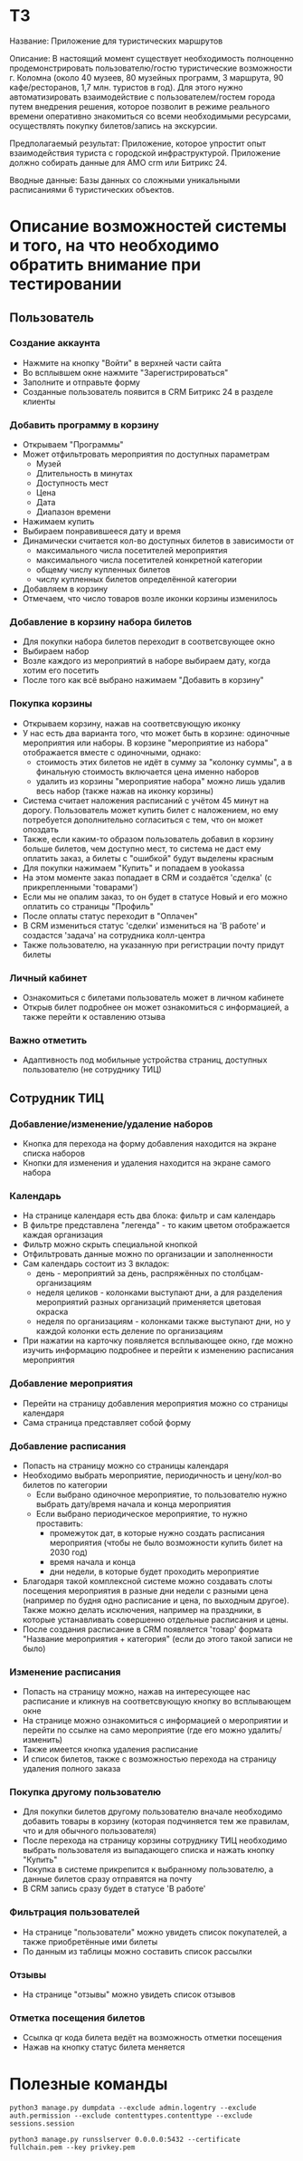 # ТЗ

Название: Приложение для туристических маршрутов

Описание: В настоящий момент существует необходимость полноценно продемонстрировать пользователю/гостю туристические
возможности г. Коломна (около 40 музеев, 80 музейных программ, 3 маршрута, 90 кафе/ресторанов, 1,7 млн. туристов в год).
Для этого нужно автоматизировать взаимодействие с пользователем/гостем города путем внедрения решения, которое позволит
в режиме реального времени оперативно знакомиться со всеми необходимыми ресурсами, осуществлять покупку билетов/запись
на экскурсии.

Предполагаемый результат: Приложение, которое упростит опыт взаимодействия туриста с городской инфраструктурой.
Приложение должно собирать данные для AMO crm или Битрикс 24.

Вводные данные: Базы данных со сложными уникальными расписаниями 6 туристических объектов.

# Описание возможностей системы и того, на что необходимо обратить внимание при тестировании

## Пользователь

### Создание аккаунта

* Нажмите на кнопку "Войти" в верхней части сайта
* Во всплывшем окне нажмите "Зарегистрироваться"
* Заполните и отправьте форму
* Созданные пользователь появится в CRM Битрикс 24 в разделе клиенты

### Добавить программу в корзину

* Открываем "Программы"
* Может отфильтровать мероприятия по доступных параметрам
    * Музей
    * Длительность в минутах
    * Доступность мест
    * Цена
    * Дата
    * Диапазон времени
* Нажимаем купить
* Выбираем понравившееся дату и время
* Динамически считается кол-во доступных билетов в зависимости от
    * максимального числа посетителей мероприятия
    * максимального числа посетителей конкретной категории
    * общему числу купленных билетов
    * числу купленных билетов определённой категории
* Добавляем в корзину
* Отмечаем, что число товаров возле иконки корзины изменилось

### Добавление в корзину набора билетов

* Для покупки набора билетов переходит в соответсвующее окно
* Выбираем набор
* Возле каждого из мероприятий в наборе выбираем дату, когда хотим его посетить
* После того как всё выбрано нажимаем "Добавить в корзину"

### Покупка корзины

* Открываем корзину, нажав на соответсвующую иконку
* У нас есть два варианта того, что может быть в корзине: одиночные мероприятия или наборы. В корзине "мероприятие из
  набора" отображается вместе с одиночными, однако:
    * стоимость этих билетов не идёт в сумму за "колонку суммы", а в финальную стоимость включается цена именно наборов
    * удалить из корзины "мероприятие набора" можно лишь удалив весь набор (также нажав на иконку корзины)
* Система считает наложения расписаний с учётом 45 минут на дорогу. Пользователь может купить билет с наложением, но ему
  потребуется дополнительно согласиться с тем, что он может опоздать
* Также, если каким-то образом пользователь добавил в корзину больше билетов, чем доступно мест, то система не даст ему
  оплатить заказ, а билеты с "ошибкой" будут выделены красным
* Для покупки нажимаем "Купить" и попадаем в yookassa
* На этом моменте заказ попадает в CRM и создаётся 'сделка' (с прикрепленными 'товарами')
* Если мы не опалим заказ, то он будет в статусе Новый и его можно оплатить со страницы "Профиль"
* После оплаты статус переходит в "Оплачен"
* В CRM измениться статус 'сделки' измениться на 'В работе' и создастся 'задача' на сотрудника колл-центра
* Также пользователю, на указанную при регистрации почту придут билеты

### Личный кабинет

* Ознакомиться с билетами пользователь может в личном кабинете
* Открыв билет подробнее он может ознакомиться с информацией, а также перейти к оставлению отзыва

### Важно отметить

* Адаптивность под мобильные устройства страниц, доступных пользователю (не сотруднику ТИЦ)

## Сотрудник ТИЦ

### Добавление/изменение/удаление наборов

* Кнопка для перехода на форму добавления находится на экране списка наборов
* Кнопки для изменения и удаления находится на экране самого набора

### Календарь

* На странице календаря есть два блока: фильтр и сам календарь
* В фильтре представлена "легенда" - то каким цветом отображается каждая организация
* Фильтр можно скрыть специальной кнопкой
* Отфильтровать данные можно по организации и заполненности
* Сам календарь состоит из 3 вкладок:
    * день - мероприятий за день, распряжённых по столбцам-организациям
    * неделя целиков - колонками выступают дни, а для разделения мероприятий разных организаций применяется цветовая
      окраска
    * неделя по организациям - колонками также выступают дни, но у каждой колонки есть деление по организациям
* При нажатии на карточку появляется всплывающее окно, где можно изучить информацию подробнее и перейти к изменению
  расписания мероприятия

### Добавление мероприятия

* Перейти на страницу добавления мероприятия можно со страницы календаря
* Сама страница представляет собой форму

### Добавление расписания

* Попасть на страницу можно со страницы календаря
* Необходимо выбрать мероприятие, периодичность и цену/кол-во билетов по категории
    * Если выбрано одиночное мероприятие, то пользователю нужно выбрать дату/время начала и конца мероприятия
    * Если выбрано периодическое мероприятие, то нужно проставить:
        * промежуток дат, в которые нужно создать расписания мероприятия (чтобы не было возможности купить билет на 2030
          год)
        * время начала и конца
        * дни недели, в которые будет проходить мероприятие
* Благодаря такой комплексной системе можно создавать слоты посещения мероприятия в разные дни недели с разными цена
  (например по будня одно расписание и цена, по выходным другое). Также можно делать исключения, например на праздники,
  в которые устанавливать совершенно отдельные расписания и цены.
* После создания расписание в CRM появляется 'товар' формата "Название мероприятия + категория" (если до этого такой
  записи не было)

### Изменение расписания

* Попасть на страницу можно, нажав на интересующее нас расписание и кликнув на соответсвующую кнопку во всплывающем окне
* На странице можно ознакомиться с информацией о мероприятии и перейти по ссылке на само мероприятие (где его можно
  удалить/изменить)
* Также имеется кнопка удаления расписание
* И список билетов, также с возможностью перехода на страницу удаления полного заказа

### Покупка другому пользователю

* Для покупки билетов другому пользователю вначале необходимо добавить товары в корзину (которая подчиняется тем же
  правилам, что и для обычного пользователя)
* После перехода на страницу корзины сотруднику ТИЦ необходимо выбрать пользователя из выпадающего списка и нажать
  кнопку "Купить"
* Покупка в системе прикрепится к выбранному пользователю, а данные билетов сразу отправятся на почту
* В CRM запись сразу будет в статусе 'В работе'

### Фильтрация пользователей

* На странице "пользователи" можно увидеть список покупателей, а также приобретённые ими билеты
* По данным из таблицы можно составить список рассылки

### Отзывы

* На странице "отзывы" можно увидеть список отзывов

### Отметка посещения билетов

* Ссылка qr кода билета ведёт на возможность отметки посещения
* Нажав на кнопку статус билета меняется

# Полезные команды

`python3 manage.py dumpdata --exclude admin.logentry --exclude auth.permission --exclude contenttypes.contenttype --exclude sessions.session`

`python3 manage.py runsslserver 0.0.0.0:5432 --certificate fullchain.pem --key privkey.pem`

